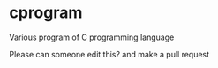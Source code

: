 # cprogram
Various program of C programming language 

Please can someone edit this? and make a pull request
